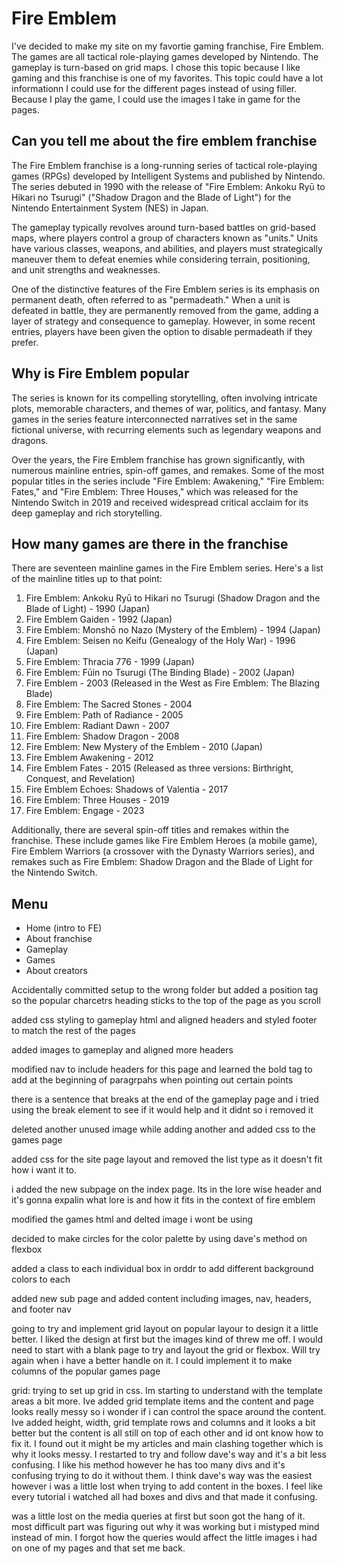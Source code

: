 # Fire Emblem

I've decided to make my site on my favortie gaming franchise, Fire Emblem. The games are all tactical role-playing games developed by Nintendo. The gameplay is turn-based on grid maps. I chose this topic because I like gaming and this franchise is one of my favorites. This topic could have a lot informationn I could use for the different pages instead of using filler. Because I play the game, I could use the images I take in game for the pages.

## Can you tell me about the fire emblem franchise

The Fire Emblem franchise is a long-running series of tactical role-playing games (RPGs) developed by Intelligent Systems and published by Nintendo. The series debuted in 1990 with the release of "Fire Emblem: Ankoku Ryū to Hikari no Tsurugi" ("Shadow Dragon and the Blade of Light") for the Nintendo Entertainment System (NES) in Japan.

The gameplay typically revolves around turn-based battles on grid-based maps, where players control a group of characters known as "units." Units have various classes, weapons, and abilities, and players must strategically maneuver them to defeat enemies while considering terrain, positioning, and unit strengths and weaknesses.

One of the distinctive features of the Fire Emblem series is its emphasis on permanent death, often referred to as "permadeath." When a unit is defeated in battle, they are permanently removed from the game, adding a layer of strategy and consequence to gameplay. However, in some recent entries, players have been given the option to disable permadeath if they prefer.

## Why is Fire Emblem popular

The series is known for its compelling storytelling, often involving intricate plots, memorable characters, and themes of war, politics, and fantasy. Many games in the series feature interconnected narratives set in the same fictional universe, with recurring elements such as legendary weapons and dragons.

Over the years, the Fire Emblem franchise has grown significantly, with numerous mainline entries, spin-off games, and remakes. Some of the most popular titles in the series include "Fire Emblem: Awakening," "Fire Emblem: Fates," and "Fire Emblem: Three Houses," which was released for the Nintendo Switch in 2019 and received widespread critical acclaim for its deep gameplay and rich storytelling.

## How many games are there in the franchise

There are seventeen mainline games in the Fire Emblem series. Here's a list of the mainline titles up to that point:

1. Fire Emblem: Ankoku Ryū to Hikari no Tsurugi (Shadow Dragon and the Blade of Light) - 1990 (Japan)
2. Fire Emblem Gaiden - 1992 (Japan)
3. Fire Emblem: Monshō no Nazo (Mystery of the Emblem) - 1994 (Japan)
4. Fire Emblem: Seisen no Keifu (Genealogy of the Holy War) - 1996 (Japan)
5. Fire Emblem: Thracia 776 - 1999 (Japan)
6. Fire Emblem: Fūin no Tsurugi (The Binding Blade) - 2002 (Japan)
7. Fire Emblem - 2003 (Released in the West as Fire Emblem: The Blazing Blade)
8. Fire Emblem: The Sacred Stones - 2004
9. Fire Emblem: Path of Radiance - 2005
10. Fire Emblem: Radiant Dawn - 2007
11. Fire Emblem: Shadow Dragon - 2008
12. Fire Emblem: New Mystery of the Emblem - 2010 (Japan)
13. Fire Emblem Awakening - 2012
14. Fire Emblem Fates - 2015 (Released as three versions: Birthright, Conquest, and Revelation)
15. Fire Emblem Echoes: Shadows of Valentia - 2017
16. Fire Emblem: Three Houses - 2019
17. Fire Emblem: Engage - 2023

Additionally, there are several spin-off titles and remakes within the franchise. These include games like Fire Emblem Heroes (a mobile game), Fire Emblem Warriors (a crossover with the Dynasty Warriors series), and remakes such as Fire Emblem: Shadow Dragon and the Blade of Light for the Nintendo Switch.

## Menu 

- Home (intro to FE)
- About franchise
- Gameplay
- Games
- About creators

Accidentally committed setup to the wrong folder but added a position tag so the popular charcetrs heading sticks to the top of the page as you scroll

added css styling to gameplay html and aligned headers and styled footer to match the rest of the pages

added images to gameplay and aligned more headers

modified nav to include headers for this page and learned the bold tag to add at the beginning of paragrpahs when pointing out certain points

there is a sentence that breaks at the end of the gameplay page and i tried using the break element to see if it would help and it didnt so i removed it 

deleted another unused image while adding another and added css to the games page

added css for the site page layout and removed the list type as it doesn't fit how i want it to. 

i added the new subpage on the index page. Its in the lore wise header and it's gonna expalin what lore is and how it fits in the context of fire emblem

modified the games html and delted image i wont be using

decided to make circles for the color palette by using dave's method on flexbox

added a class to each individual box in orddr to add different background colors to each 

added new sub page and added content including images, nav, headers, and footer nav

going to try and implement grid layout on popular layour to design it a little better. I liked the design at first but the images kind of threw me off. I would need to start with a blank page to try and layout the grid or flexbox. Will try again when i have a better handle on it. I could implement it to make columns of the popular games page

grid: trying to set up grid in css. Im starting to understand with the template areas a bit more. Ive added grid template items and the content and page looks really messy so i wonder if i can control the space around the content. Ive added height, width, grid template rows and columns and it looks a bit better but the content is all still on top of each other and id ont know how to fix it. I found out it might be my articles and main clashing together which is why it looks messy. I restarted to try and follow dave's way and it's a bit less confusing. I like his method however he has too many divs and it's confusing trying to do it without them. I think dave's way was the easiest however i was a little lost when trying to add content in the boxes. I feel like every tutorial i watched all had boxes and divs and that made it confusing.

was a little lost on the media queries at first but soon got the hang of it. most difficult part was figuring out why it was working but i mistyped mind instead of min. I forgot how the queries would affect the little images i had on one of my pages and that set me back. 